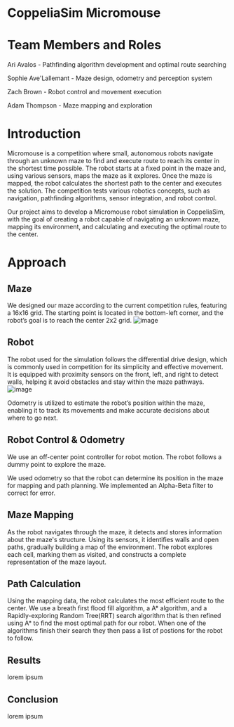 # CoppeliaSim Micromouse

# Team Members and Roles
Ari Avalos - Pathfinding algorithm development and optimal route searching

Sophie Ave'Lallemant - Maze design, odometry and perception system

Zach Brown - Robot control and movement execution

Adam Thompson - Maze mapping and exploration

# Introduction
Micromouse is a competition where small, autonomous robots navigate through an unknown maze to find and execute route to reach its center in the shortest time possible. The robot starts at a fixed point in the maze and, using various sensors, maps the maze as it explores. Once the maze is mapped, the robot calculates the shortest path to the center and executes the solution. The competition tests various robotics concepts, such as navigation, pathfinding algorithms, sensor integration, and robot control.

Our project aims to develop a Micromouse robot simulation in CoppeliaSim, with the goal of creating a robot capable of navigating an unknown maze, mapping its environment, and calculating and executing the optimal route to the center.
# Approach 

## Maze
We designed our maze according to the current competition rules, featuring a 16x16 grid. The starting point is located in the bottom-left corner, and the robot’s goal is to reach the center 2x2 grid. 
![image](https://github.com/user-attachments/assets/cfde2533-9c36-4ca0-8f5c-8aaf8c60aee9)

## Robot
The robot used for the simulation follows the differential drive design, which is commonly used in competition for its simplicity and effective movement. It is equipped with proximity sensors on the front, left, and right to detect walls, helping it avoid obstacles and stay within the maze pathways. 
![image](https://github.com/user-attachments/assets/de1474dc-6f75-4c5b-8f5b-74d13777b664)

Odometry is utilized to estimate the robot’s position within the maze, enabling it to track its movements and make accurate decisions about where to go next.

## Robot Control & Odometry
We use an off-center point controller for robot motion. The robot follows a dummy point to explore the maze.

We used odometry so that the robot can determine its position in the maze for mapping and path planning. We implemented an Alpha-Beta filter to correct for error.
## Maze Mapping
As the robot navigates through the maze, it detects and stores information about the maze's structure. Using its sensors, it identifies walls and open paths, gradually building a map of the environment. The robot explores each cell, marking them as visited, and constructs a complete representation of the maze layout.

## Path Calculation
Using the mapping data, the robot calculates the most efficient route to the center. We use a breath first flood fill algorithm, a A* algorithm, and a Rapidly-exploring Random Tree(RRT) search algorithm that is then refined using A* to find the most optimal path for our robot. When one of the algorithms finish their search they then pass a list of postions for the robot to follow.

## Results
lorem ipsum

## Conclusion
lorem ipsum
